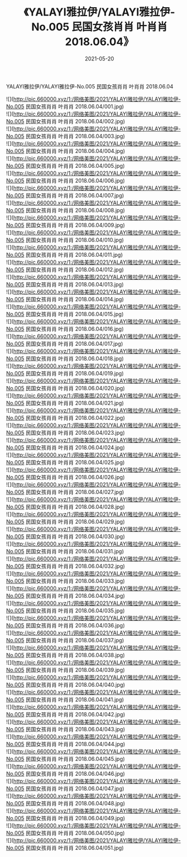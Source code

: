 ﻿---
layout: post
title:  《YALAYI雅拉伊/YALAYI雅拉伊-No.005 民国女孩肖肖 叶肖肖 2018.06.04》
date:   2021-05-20
img: http://pic.660000.xyz/1:/网络美图/2021/YALAYI雅拉伊/YALAYI雅拉伊-No.005 民国女孩肖肖 叶肖肖 2018.06.04/000.jpg
categories: [美女, 清纯, 唯美]
---

YALAYI雅拉伊/YALAYI雅拉伊-No.005 民国女孩肖肖 叶肖肖 2018.06.04

 ![](http://pic.660000.xyz/1:/网络美图/2021/YALAYI雅拉伊/YALAYI雅拉伊-No.005 民国女孩肖肖 叶肖肖 2018.06.04/001.jpg) <br>![](http://pic.660000.xyz/1:/网络美图/2021/YALAYI雅拉伊/YALAYI雅拉伊-No.005 民国女孩肖肖 叶肖肖 2018.06.04/002.jpg) <br>![](http://pic.660000.xyz/1:/网络美图/2021/YALAYI雅拉伊/YALAYI雅拉伊-No.005 民国女孩肖肖 叶肖肖 2018.06.04/003.jpg) <br>![](http://pic.660000.xyz/1:/网络美图/2021/YALAYI雅拉伊/YALAYI雅拉伊-No.005 民国女孩肖肖 叶肖肖 2018.06.04/004.jpg) <br>![](http://pic.660000.xyz/1:/网络美图/2021/YALAYI雅拉伊/YALAYI雅拉伊-No.005 民国女孩肖肖 叶肖肖 2018.06.04/005.jpg) <br>![](http://pic.660000.xyz/1:/网络美图/2021/YALAYI雅拉伊/YALAYI雅拉伊-No.005 民国女孩肖肖 叶肖肖 2018.06.04/006.jpg) <br>![](http://pic.660000.xyz/1:/网络美图/2021/YALAYI雅拉伊/YALAYI雅拉伊-No.005 民国女孩肖肖 叶肖肖 2018.06.04/007.jpg) <br>![](http://pic.660000.xyz/1:/网络美图/2021/YALAYI雅拉伊/YALAYI雅拉伊-No.005 民国女孩肖肖 叶肖肖 2018.06.04/008.jpg) <br>![](http://pic.660000.xyz/1:/网络美图/2021/YALAYI雅拉伊/YALAYI雅拉伊-No.005 民国女孩肖肖 叶肖肖 2018.06.04/009.jpg) <br>![](http://pic.660000.xyz/1:/网络美图/2021/YALAYI雅拉伊/YALAYI雅拉伊-No.005 民国女孩肖肖 叶肖肖 2018.06.04/010.jpg) <br>![](http://pic.660000.xyz/1:/网络美图/2021/YALAYI雅拉伊/YALAYI雅拉伊-No.005 民国女孩肖肖 叶肖肖 2018.06.04/011.jpg) <br>![](http://pic.660000.xyz/1:/网络美图/2021/YALAYI雅拉伊/YALAYI雅拉伊-No.005 民国女孩肖肖 叶肖肖 2018.06.04/012.jpg) <br>![](http://pic.660000.xyz/1:/网络美图/2021/YALAYI雅拉伊/YALAYI雅拉伊-No.005 民国女孩肖肖 叶肖肖 2018.06.04/013.jpg) <br>![](http://pic.660000.xyz/1:/网络美图/2021/YALAYI雅拉伊/YALAYI雅拉伊-No.005 民国女孩肖肖 叶肖肖 2018.06.04/014.jpg) <br>![](http://pic.660000.xyz/1:/网络美图/2021/YALAYI雅拉伊/YALAYI雅拉伊-No.005 民国女孩肖肖 叶肖肖 2018.06.04/015.jpg) <br>![](http://pic.660000.xyz/1:/网络美图/2021/YALAYI雅拉伊/YALAYI雅拉伊-No.005 民国女孩肖肖 叶肖肖 2018.06.04/016.jpg) <br>![](http://pic.660000.xyz/1:/网络美图/2021/YALAYI雅拉伊/YALAYI雅拉伊-No.005 民国女孩肖肖 叶肖肖 2018.06.04/017.jpg) <br>![](http://pic.660000.xyz/1:/网络美图/2021/YALAYI雅拉伊/YALAYI雅拉伊-No.005 民国女孩肖肖 叶肖肖 2018.06.04/018.jpg) <br>![](http://pic.660000.xyz/1:/网络美图/2021/YALAYI雅拉伊/YALAYI雅拉伊-No.005 民国女孩肖肖 叶肖肖 2018.06.04/019.jpg) <br>![](http://pic.660000.xyz/1:/网络美图/2021/YALAYI雅拉伊/YALAYI雅拉伊-No.005 民国女孩肖肖 叶肖肖 2018.06.04/020.jpg) <br>![](http://pic.660000.xyz/1:/网络美图/2021/YALAYI雅拉伊/YALAYI雅拉伊-No.005 民国女孩肖肖 叶肖肖 2018.06.04/021.jpg) <br>![](http://pic.660000.xyz/1:/网络美图/2021/YALAYI雅拉伊/YALAYI雅拉伊-No.005 民国女孩肖肖 叶肖肖 2018.06.04/022.jpg) <br>![](http://pic.660000.xyz/1:/网络美图/2021/YALAYI雅拉伊/YALAYI雅拉伊-No.005 民国女孩肖肖 叶肖肖 2018.06.04/023.jpg) <br>![](http://pic.660000.xyz/1:/网络美图/2021/YALAYI雅拉伊/YALAYI雅拉伊-No.005 民国女孩肖肖 叶肖肖 2018.06.04/024.jpg) <br>![](http://pic.660000.xyz/1:/网络美图/2021/YALAYI雅拉伊/YALAYI雅拉伊-No.005 民国女孩肖肖 叶肖肖 2018.06.04/025.jpg) <br>![](http://pic.660000.xyz/1:/网络美图/2021/YALAYI雅拉伊/YALAYI雅拉伊-No.005 民国女孩肖肖 叶肖肖 2018.06.04/026.jpg) <br>![](http://pic.660000.xyz/1:/网络美图/2021/YALAYI雅拉伊/YALAYI雅拉伊-No.005 民国女孩肖肖 叶肖肖 2018.06.04/027.jpg) <br>![](http://pic.660000.xyz/1:/网络美图/2021/YALAYI雅拉伊/YALAYI雅拉伊-No.005 民国女孩肖肖 叶肖肖 2018.06.04/028.jpg) <br>![](http://pic.660000.xyz/1:/网络美图/2021/YALAYI雅拉伊/YALAYI雅拉伊-No.005 民国女孩肖肖 叶肖肖 2018.06.04/029.jpg) <br>![](http://pic.660000.xyz/1:/网络美图/2021/YALAYI雅拉伊/YALAYI雅拉伊-No.005 民国女孩肖肖 叶肖肖 2018.06.04/030.jpg) <br>![](http://pic.660000.xyz/1:/网络美图/2021/YALAYI雅拉伊/YALAYI雅拉伊-No.005 民国女孩肖肖 叶肖肖 2018.06.04/031.jpg) <br>![](http://pic.660000.xyz/1:/网络美图/2021/YALAYI雅拉伊/YALAYI雅拉伊-No.005 民国女孩肖肖 叶肖肖 2018.06.04/032.jpg) <br>![](http://pic.660000.xyz/1:/网络美图/2021/YALAYI雅拉伊/YALAYI雅拉伊-No.005 民国女孩肖肖 叶肖肖 2018.06.04/033.jpg) <br>![](http://pic.660000.xyz/1:/网络美图/2021/YALAYI雅拉伊/YALAYI雅拉伊-No.005 民国女孩肖肖 叶肖肖 2018.06.04/034.jpg) <br>![](http://pic.660000.xyz/1:/网络美图/2021/YALAYI雅拉伊/YALAYI雅拉伊-No.005 民国女孩肖肖 叶肖肖 2018.06.04/035.jpg) <br>![](http://pic.660000.xyz/1:/网络美图/2021/YALAYI雅拉伊/YALAYI雅拉伊-No.005 民国女孩肖肖 叶肖肖 2018.06.04/036.jpg) <br>![](http://pic.660000.xyz/1:/网络美图/2021/YALAYI雅拉伊/YALAYI雅拉伊-No.005 民国女孩肖肖 叶肖肖 2018.06.04/037.jpg) <br>![](http://pic.660000.xyz/1:/网络美图/2021/YALAYI雅拉伊/YALAYI雅拉伊-No.005 民国女孩肖肖 叶肖肖 2018.06.04/038.jpg) <br>![](http://pic.660000.xyz/1:/网络美图/2021/YALAYI雅拉伊/YALAYI雅拉伊-No.005 民国女孩肖肖 叶肖肖 2018.06.04/039.jpg) <br>![](http://pic.660000.xyz/1:/网络美图/2021/YALAYI雅拉伊/YALAYI雅拉伊-No.005 民国女孩肖肖 叶肖肖 2018.06.04/040.jpg) <br>![](http://pic.660000.xyz/1:/网络美图/2021/YALAYI雅拉伊/YALAYI雅拉伊-No.005 民国女孩肖肖 叶肖肖 2018.06.04/041.jpg) <br>![](http://pic.660000.xyz/1:/网络美图/2021/YALAYI雅拉伊/YALAYI雅拉伊-No.005 民国女孩肖肖 叶肖肖 2018.06.04/042.jpg) <br>![](http://pic.660000.xyz/1:/网络美图/2021/YALAYI雅拉伊/YALAYI雅拉伊-No.005 民国女孩肖肖 叶肖肖 2018.06.04/043.jpg) <br>![](http://pic.660000.xyz/1:/网络美图/2021/YALAYI雅拉伊/YALAYI雅拉伊-No.005 民国女孩肖肖 叶肖肖 2018.06.04/044.jpg) <br>![](http://pic.660000.xyz/1:/网络美图/2021/YALAYI雅拉伊/YALAYI雅拉伊-No.005 民国女孩肖肖 叶肖肖 2018.06.04/045.jpg) <br>![](http://pic.660000.xyz/1:/网络美图/2021/YALAYI雅拉伊/YALAYI雅拉伊-No.005 民国女孩肖肖 叶肖肖 2018.06.04/046.jpg) <br>![](http://pic.660000.xyz/1:/网络美图/2021/YALAYI雅拉伊/YALAYI雅拉伊-No.005 民国女孩肖肖 叶肖肖 2018.06.04/047.jpg) <br>![](http://pic.660000.xyz/1:/网络美图/2021/YALAYI雅拉伊/YALAYI雅拉伊-No.005 民国女孩肖肖 叶肖肖 2018.06.04/048.jpg) <br>![](http://pic.660000.xyz/1:/网络美图/2021/YALAYI雅拉伊/YALAYI雅拉伊-No.005 民国女孩肖肖 叶肖肖 2018.06.04/049.jpg) <br>![](http://pic.660000.xyz/1:/网络美图/2021/YALAYI雅拉伊/YALAYI雅拉伊-No.005 民国女孩肖肖 叶肖肖 2018.06.04/050.jpg) <br>![](http://pic.660000.xyz/1:/网络美图/2021/YALAYI雅拉伊/YALAYI雅拉伊-No.005 民国女孩肖肖 叶肖肖 2018.06.04/051.jpg) <br>